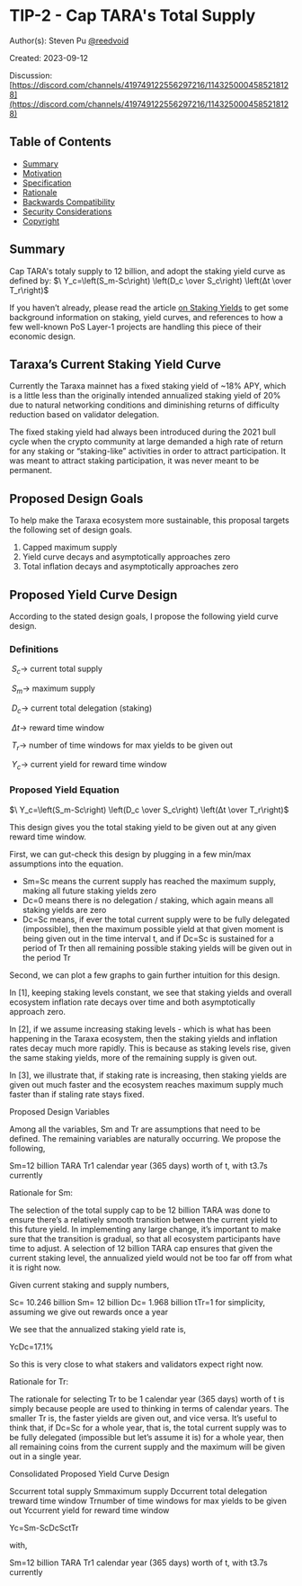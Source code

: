 # TIP-2 - Cap TARA's Total Supply

Author(s): Steven Pu [@reedvoid](https://github.com/reedvoid)

Created: 2023-09-12

Discussion: [https://discord.com/channels/419749122556297216/1143250004585218128](https://discord.com/channels/419749122556297216/1143250004585218128)


## Table of Contents

- [Summary](#summary)
- [Motivation](#motivation)
- [Specification](#specification)
- [Rationale](#rationale)
- [Backwards Compatibility](#backwards-compatibility)
- [Security Considerations](#security-considerations)
- [Copyright](#copyright)


## Summary

Cap TARA's totaly supply to 12 billion, and adopt the staking yield curve as defined by: $\ Y_c=\left(S_m-Sc\right) \left(D_c \over S_c\right) \left(Δt \over T_r\right)$




If you haven’t already, please read the article [on Staking Yields](https://www.taraxa.io/posts/blockchain101/on-staking-yields-2bb2d2c9db449d20d17d1a82fe4193bb) to get some background information on staking, yield curves, and references to how a few well-known PoS Layer-1 projects are handling this piece of their economic design. 


## Taraxa’s Current Staking Yield Curve 

Currently the Taraxa mainnet has a fixed staking yield of ~18% APY, which is a little less than the originally intended annualized staking yield of 20% due to natural networking conditions and diminishing returns of difficulty reduction based on validator delegation. 

The fixed staking yield had always been introduced during the 2021 bull cycle when the crypto community at large demanded a high rate of return for any staking or “staking-like” activities in order to attract participation. It was meant to attract staking participation, it was never meant to be permanent. 


## Proposed Design Goals

To help make the Taraxa ecosystem more sustainable, this proposal targets the following set of design goals. 

1. Capped maximum supply 
2. Yield curve decays and asymptotically approaches zero 
3. Total inflation decays and asymptotically approaches zero


## Proposed Yield Curve Design

According to the stated design goals, I propose the following yield curve design. 

### Definitions

$\ S_c →$ current total supply

$\ S_m →$ maximum supply

$\ D_c →$ current total delegation (staking)

$\ Δt →$ reward time window

$\ T_r →$ number of time windows for max yields to be given out

$\ Y_c →$ current yield for reward time window

### Proposed Yield Equation 

$\ Y_c=\left(S_m-Sc\right) \left(D_c \over S_c\right) \left(Δt \over T_r\right)$


This design gives you the total staking yield to be given out at any given reward time window. 

First, we can gut-check this design by plugging in a few min/max assumptions into the equation. 

- Sm=Sc means the current supply has reached the maximum supply, making all future staking yields zero
- Dc=0 means there is no delegation / staking, which again means all staking  yields are zero
- Dc=Sc means, if ever the total current supply were to be fully delegated (impossible), then the maximum possible yield at that given moment is being given out in the time interval t, and if Dc=Sc is sustained for a period of Tr then all remaining possible staking yields will be given out in the period Tr

Second, we can plot a few graphs to gain further intuition for this design. 



In [1], keeping staking levels constant, we see that staking yields and overall ecosystem inflation rate decays over time and both asymptotically approach zero. 




In [2], if we assume increasing staking levels - which is what has been happening in the Taraxa ecosystem, then the staking yields and inflation rates decay much more rapidly. This is because as staking levels rise, given the same staking yields, more of the remaining supply is given out. 




In [3], we illustrate that, if staking rate is increasing, then staking yields are given out much faster and the ecosystem reaches maximum supply much faster than if staling rate stays fixed. 


Proposed Design Variables

Among all the variables, Sm and Tr are assumptions that need to be defined. The remaining variables are naturally occurring. We propose the following, 

Sm=12 billion TARA
Tr1 calendar year (365 days) worth of t, with t3.7s currently

Rationale for  Sm:  

The selection of the total supply cap to be 12 billion TARA was done to ensure there’s a relatively smooth transition between the current yield to this future yield. In implementing any large change, it’s important to make sure that the transition is gradual, so that all ecosystem participants have time to adjust. A selection of 12 billion TARA cap ensures that given the current staking level, the annualized yield would not be too far off from what it is right now. 

Given current staking and supply numbers, 

Sc= 10.246 billion
Sm= 12 billion
Dc= 1.968 billion
tTr=1 for simplicity, assuming we give out rewards once a year

We see that the annualized staking yield rate is, 

YcDc=17.1%

So this is very close to what stakers and validators expect right now. 

Rationale for  Tr:  

The rationale for selecting Tr to be 1 calendar year (365 days) worth of t is simply because people are used to thinking in terms of calendar years. The smaller Tr is, the faster yields are given out, and vice versa. It’s useful to think that, if Dc=Sc for a whole year, that is, the total current supply was to be fully delegated (impossible but let’s assume it is) for a whole year, then all remaining coins from the current supply and the maximum will be given out in a single year. 


Consolidated Proposed Yield Curve Design

Sccurrent total supply
Smmaximum supply
Dccurrent total delegation
treward time window
Trnumber of time windows for max yields to be given out 
Yccurrent yield for reward time window

Yc=Sm-ScDcSctTr



with, 

Sm=12 billion TARA
Tr1 calendar year (365 days) worth of t, with t3.7s currently
